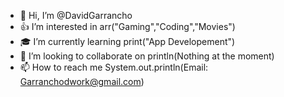 - 👋 Hi, I’m @DavidGarrancho
- 👍 I’m interested in arr("Gaming","Coding","Movies")
- 🎓 I’m currently learning print("App Developement")
- 🤝 I’m looking to collaborate on println(Nothing at the moment)
- 📫 How to reach me System.out.println(Email: Garranchodwork@gmail.com)

<!---
DavidGarrancho/DavidGarrancho is a ✨ special ✨ repository because its `README.md` (this file) appears on your GitHub profile.
You can click the Preview link to take a look at your changes.
--->
